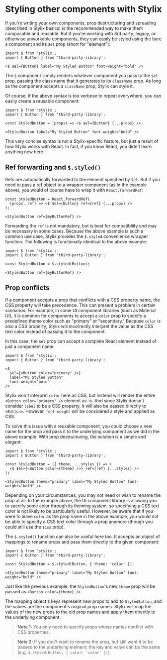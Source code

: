 
# Styling other components with Stylix

If you're writing your own components, prop destructuring and spreading (described in Stylix basics) is the recommended way to make them composable and reusable. But if you're working with 3rd party, legacy, or otherwise unworkable components, they can easily be styled using the bare `$` component and its `$el` prop (short for "element"):

```tsx
import $ from 'stylix';
import { Button } from 'third-party-library';

<$ $el={Button} label="My Styled Button" font-weight="bold" />
```

The `$` component simply renders whatever component you pass to the `$el` prop, passing the class name that it generates to its `className` prop. As long as the component accepts a `className` prop, Stylix can style it.

Of course, if the above syntax is too verbose to repeat everywhere, you can easily create a reusable component:

```tsx
import $ from 'stylix';
import { Button } from 'third-party-library';

const StyledButton = (props) => <$ $el={Button} {...props} />;

<StyledButton label="My Styled Button" font-weight="bold" />
```

This very concise syntax is not a Stylix-specific feature, but just a result of how Stylix works with React. In fact, if you know React, you didn't learn anything new here.

## Ref forwarding and `$.styled()`

Refs are automatically forwarded to the element specified by `$el`. But if you need to pass a ref object to a wrapper component (as in the example above), you would of course have to wrap it with `React.forwardRef`:

```tsx
const StyledButton = React.forwardRef(
  (props, ref) => <$ $el={Button} ref={ref} {...props} />
);

<StyledButton ref={myButtonRef} />
```

Forwarding the `ref` is not mandatory, but is best for compatibility and may be necessary in some cases. Because the above example is such a common use case, Stylix provides the `$.styled` convenience wrapper function. The following is functionally identical to the above example:

```tsx
import $ from 'stylix';
import { Button } from 'third-party-library';

const StyledButton = $.styled(Button);

<StyledButton ref={myButtonRef} />
```

## Prop conflicts

If a component accepts a prop that conflicts with a CSS property name, the CSS property will take precedence. This can present a problem in certain scenarios. For example, in some UI component libraries (such as Material UI), it is common for components to accept a `color` prop to specify a predefined theme color such as "primary" or "secondary." Because `color` is also a CSS property, Stylix will incorrectly interpret the value as the CSS text color instead of passing it to the component.

In this case, the `$el` prop can accept a complete React element instead of just a component name:

```tsx
import $ from 'stylix';
import { Button } from 'third-party-library';

<$ 
  $el={<Button color="primary" />}
  label="My Styled Button" 
  font-weight="bold" 
/>
```

Stylix won't interpret `color` here as CSS, but instead will render the entire `<Button color="primary" />` element as-is. And since Stylix doesn't consider `label` to be a CSS property, it will also be passed directly to `<Button>`. However, `font-weight` will be considered a style and applied as CSS.

To solve this issue with a reusable component, you could choose a new name for the prop and pass it to the underlying component as we did in the above example. With prop destructuring, the solution is a simple and elegant:

```tsx
import $ from 'stylix';
import { Button } from 'third-party-library';

const StyledButton = ({ theme, ...styles }) => (
  <$ $el={<Button color={theme} />} ref={ref} {...styles} />
);

<StyledButton theme="primary" label="My Styled Button" font-weight="bold" />
```

Depending on your circumstances, you may not need or wish to rename the prop at all. In the example above, the UI component library is allowing you to specify some color through its theming system, so specifying a CSS text color is not likely to be particularly useful. However, be aware that if you were to leave `color` as the prop name in the above example, you would not be able to specify a CSS text color through a prop anymore (though you could still use the `$css` prop).

The `$.styled()` function can also be useful here too. It accepts an object of mappings to rename props and pass them directly to the given component:

```tsx
import $ from 'stylix';
import { Button } from 'third-party-library';

const StyledButton = $.styled(Button, { theme: 'color' });

<StyledButton theme="primary" label="My Styled Button" font-weight="bold" />
```

Just like the previous example, the `StyledButton`'s new `theme` prop will be passed as `<Button color={theme} />`.

The mapping object's keys represent new props to add to `StyledButton`, and the values are the component's original prop names. Stylix will map the values of the new props to the old prop names and apply them directly to the underlying component. 

> **Note 1:** You only need to specify props whose names conflict with CSS properties. 

> **Note 2:** If you don't want to rename the prop, but still want it to be passed to the underlying element, the key and value can be the same (e.g. `$.styled(Button, { color: 'color' })`).
